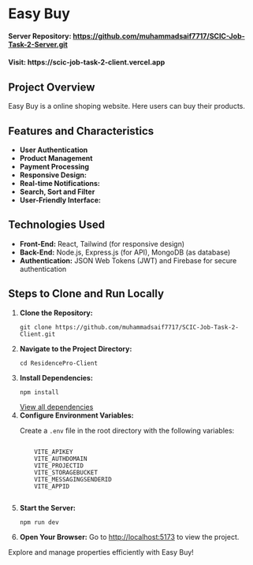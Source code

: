   <h1><strong>Easy Buy</strong></h1>

  <h4>Server Repository: <a href="https://github.com/muhammadsaif7717/SCIC-Job-Task-2-Server.git">https://github.com/muhammadsaif7717/SCIC-Job-Task-2-Server.git</a></h4>
  <h4>Visit: https://scic-job-task-2-client.vercel.app </h4>

  <h2><strong>Project Overview</strong></h2>
  <p>
    Easy Buy is a online shoping website. Here users can buy their products.
  </p>

  <h2><strong>Features and Characteristics</strong></h2>
  <ul>
    <li><strong>User Authentication</strong></li>
    <li><strong>Product Management</strong></li>
    <li><strong>Payment Processing</strong> </li>
    <li><strong>Responsive Design:</strong></li>
    <li><strong>Real-time Notifications:</strong></li>
    <li><strong>Search, Sort and Filter</strong></li>
    <li><strong>User-Friendly Interface:</strong></li>
  </ul>

  <h2><strong>Technologies Used</strong></h2>
  <ul>
    <li><strong>Front-End:</strong> React, Tailwind (for responsive design)</li>
    <li><strong>Back-End:</strong> Node.js, Express.js (for API), MongoDB (as database)</li>
    <li><strong>Authentication:</strong> JSON Web Tokens (JWT) and Firebase for secure authentication</li>
  </ul>

  <h2><strong>Steps to Clone and Run Locally</strong></h2>
  <ol>
    <li><strong>Clone the Repository:</strong>
      <pre><code>git clone https://github.com/muhammadsaif7717/SCIC-Job-Task-2-Client.git</code></pre>
    </li>
    <li><strong>Navigate to the Project Directory:</strong>
      <pre><code>cd ResidencePro-Client</code></pre>
    </li>
    <li><strong>Install Dependencies:</strong>
      <pre><code>npm install</code></pre>
      <a href='https://github.com/muhammadsaif7717/SCIC-Job-Task-2-Client/blob/main/package.json' target='_blank'>View all dependencies</a>
    </li>
    <li><strong>Configure Environment Variables:</strong>
      <p>Create a <code>.env</code> file in the root directory with the following variables:</p>
      <pre><code>
    VITE_APIKEY
    VITE_AUTHDOMAIN
    VITE_PROJECTID
    VITE_STORAGEBUCKET
    VITE_MESSAGINGSENDERID
    VITE_APPID
      </code></pre>
    </li>
    <li><strong>Start the Server:</strong>
      <pre><code>npm run dev</code></pre>
    </li>
    <li><strong>Open Your Browser:</strong> Go to <a href="http://localhost:5173">http://localhost:5173</a> to view the project.</li>
  </ol>

  <p>Explore and manage properties efficiently with Easy Buy!</p>
